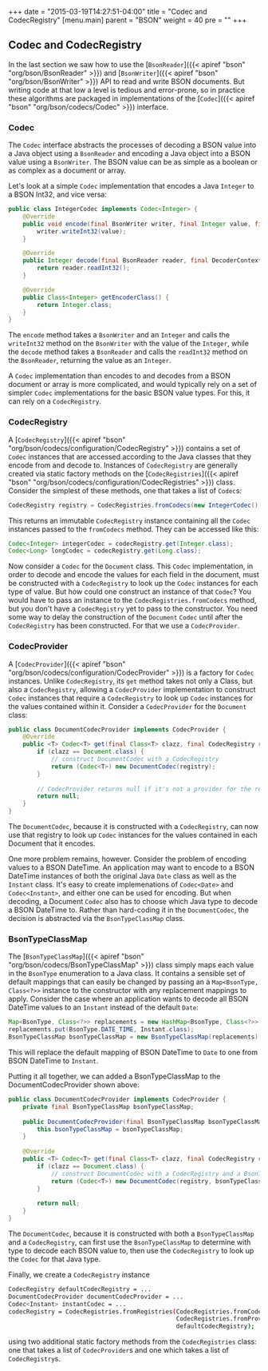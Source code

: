+++
date = "2015-03-19T14:27:51-04:00"
title = "Codec and CodecRegistry"
[menu.main]
  parent = "BSON"
  weight = 40
  pre = "<i class='fa'></i>"
+++

## Codec and CodecRegistry

In the last section we saw how to use the [`BsonReader`]({{< apiref "bson" "org/bson/BsonReader" >}}) and 
[`BsonWriter`]({{< apiref "bson" "org/bson/BsonWriter" >}}) API to read and write BSON documents.  But writing code at that 
low a level is tedious and error-prone, so in practice these algorithms are packaged in implementations of the 
[`Codec`]({{< apiref "bson" "org/bson/codecs/Codec" >}}) interface.

### Codec

The `Codec` interface abstracts the processes of decoding a BSON value into a Java object using a `BsonReader` and encoding a Java object
 into a BSON value using a `BsonWriter`.  The BSON value can be as simple as a boolean or as complex as a document or array.  
 
Let's look at a simple `Codec` implementation that encodes a Java `Integer` to a BSON Int32, and vice versa:
   
```java
public class IntegerCodec implements Codec<Integer> {
    @Override
    public void encode(final BsonWriter writer, final Integer value, final EncoderContext encoderContext) {
        writer.writeInt32(value);
    }

    @Override
    public Integer decode(final BsonReader reader, final DecoderContext decoderContext) {
        return reader.readInt32();
    }

    @Override
    public Class<Integer> getEncoderClass() {
        return Integer.class;
    }
}
```   

The `encode` method takes a `BsonWriter` and an `Integer` and calls the `writeInt32` method on the `BsonWriter` with the value of the 
`Integer`, while the `decode` method takes a `BsonReader` and calls the `readInt32` method on the `BsonReader`, returning the value as an
`Integer`.

A `Codec` implementation than encodes to and decodes from a BSON document or array is more complicated, and would typically 
rely on a set of simpler `Codec` implementations for the basic BSON value types.  For this, it can rely on a `CodecRegistry`.

### CodecRegistry

A [`CodecRegistry`]({{< apiref "bson" "org/bson/codecs/configuration/CodecRegistry" >}}) contains a set of `Codec` instances that are accessed 
according to the Java classes that they encode from and decode to. Instances of `CodecRegistry` are generally created via static factory 
methods on the [`CodecRegistries`]({{< apiref "bson" "org/bson/codecs/configuration/CodecRegistries" >}}) class.  Consider the simplest of these 
methods, one that takes a list of `Codec`s:

```java
CodecRegistry registry = CodecRegistries.fromCodecs(new IntegerCodec(), new LongCodec(), ...);
```

This returns an immutable `CodecRegistry` instance containing all the `Codec` instances passed to the `fromCodecs` method.  They can be 
accessed like this:

```java
Codec<Integer> integerCodec = codecRegistry.get(Integer.class);
Codec<Long> longCodec = codecRegistry.get(Long.class);
```

Now consider a `Codec` for the `Document` class.  This `Codec` implementation, in order to decode and 
encode the values for each field in the document, must be constructed with a `CodecRegistry` to look up the `Codec` instances for each type
of value.  But how could one construct an instance of that `Codec`?  You would have to pass an instance to the 
`CodecRegistries.fromCodecs` method, but you don't have a `CodecRegistry` yet to pass to the constructor.  You need some way to delay the
construction  of the `Document` `Codec` until after the `CodecRegistry` has been constructed.  For that we use a `CodecProvider`. 
    
### CodecProvider
 
A [`CodecProvider`]({{< apiref "bson" "org/bson/codecs/configuration/CodecProvider" >}}) is a factory for `Codec` instances.  Unlike 
`CodecRegistry`, its `get` method takes not only a Class, but also a `CodecRegistry`, allowing a `CodecProvider` implementation to 
construct `Codec` instances that require a `CodecRegistry` to look up `Codec` instances for the values contained within it.  Consider a 
`CodecProvider` for the `Document` class:

```java
public class DocumentCodecProvider implements CodecProvider {
    @Override                                                                                          
    public <T> Codec<T> get(final Class<T> clazz, final CodecRegistry registry) {                      
        if (clazz == Document.class) {                      
            // construct DocumentCodec with a CodecRegistry
            return (Codec<T>) new DocumentCodec(registry);           
        }                                                                                              
                                                                                                       
        // CodecProvider returns null if it's not a provider for the requresed Class 
        return null;                                          
    }                                                                                                  
}
```

The `DocumentCodec`, because it is constructed with a `CodecRegistry`, can now use that registry to look up `Codec` instances for the 
values contained in each Document that it encodes.

One more problem remains, however.  Consider the problem of encoding values to a BSON DateTime.  An application may want  to 
encode to a BSON DateTime instances of both the original Java `Date` class as well as the `Instant` class.  It's easy to create 
implemenations of `Codec<Date>` and `Codec<Instant>`, and either one can be used for encoding.  But when decoding, a Document `Codec` 
also has to choose which Java type to decode a BSON DateTime to.  Rather than hard-coding it in the `DocumentCodec`, the decision is 
abstracted via the `BsonTypeClassMap` class.
    
### BsonTypeClassMap
    
The [`BsonTypeClassMap`]({{< apiref "bson" "org/bson/codecs/BsonTypeClassMap" >}}) class simply maps each value in the `BsonType` 
enumeration to a Java class.  It contains a sensible set of default mappings that can easily be changed by passing an a `Map<BsonType, 
Class<?>>` instance to the constructor with any replacement mappings to apply.  Consider the case where an application wants to decode 
all BSON DateTime values to an `Instant` instead of the default `Date`:

```java
Map<BsonType, Class<?>> replacements = new HashMap<BsonType, Class<?>>();
replacements.put(BsonType.DATE_TIME, Instant.class);
BsonTypeClassMap bsonTypeClassMap = new BsonTypeClassMap(replacements);
```

This will replace the default mapping of BSON DateTime to `Date` to one from BSON DateTime to `Instant`.

Putting it all together, we can added a BsonTypeClassMap to the DocumentCodecProvider shown above:
 
```java
public class DocumentCodecProvider implements CodecProvider {
    private final BsonTypeClassMap bsonTypeClassMap;
    
    public DocumentCodecProvider(final BsonTypeClassMap bsonTypeClassMap) { 
        this.bsonTypeClassMap = bsonTypeClassMap;                                       
    }                                                                       
    
    @Override                                                                                          
    public <T> Codec<T> get(final Class<T> clazz, final CodecRegistry registry) {                      
        if (clazz == Document.class) {                      
            // construct DocumentCodec with a CodecRegistry and a BsonTypeClassMap
            return (Codec<T>) new DocumentCodec(registry, bsonTypeClassMap);           
        }                                                                                              
                                                                                                       
        return null;                                                                                   
    }                                                                                                  
}
``` 

The `DocumentCodec`, because it is constructed with both a `BsonTypeClassMap` and a `CodecRegistry`, can first use the `BsonTypeClassMap`
to determine with type to decode each BSON value to, then use the `CodecRegistry` to look up the `Codec` for that Java type.

Finally, we create a `CodecRegistry` instance

```bash
CodecRegistry defaultCodecRegistry = ... 
DocumentCodecProvider documentCodecProvider = ... 
Codec<Instant> instantCodec = ...   
codecRegistry = CodecRegistries.fromRegistries(CodecRegistries.fromCodecs(instantCodec),
                                               CodecRegistries.fromProviders(documentCodecProvider),
                                               defaultCodecRegistry);
```

using two additional static factory methods from the `CodecRegistries` class: one that takes a list of `CodecProvider`s and one which 
takes a list of `CodecRegistry`s.

    

